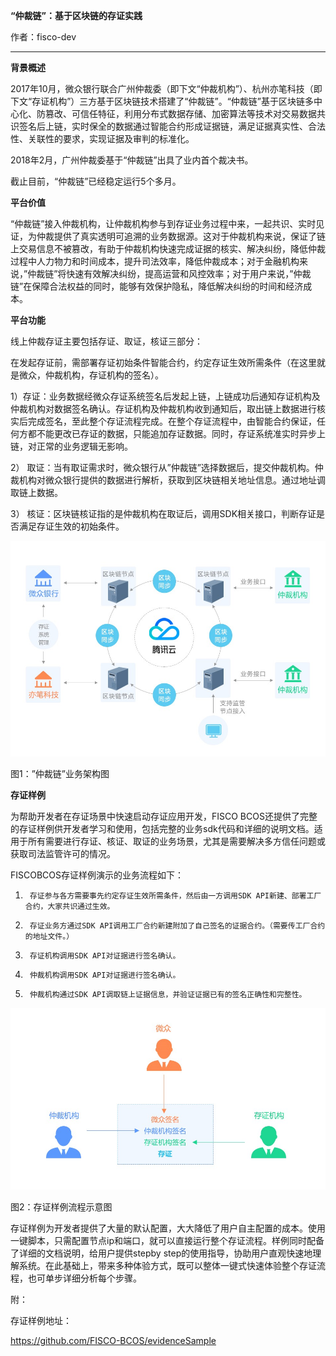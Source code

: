 **“仲裁链”：基于区块链的存证实践**

作者：fisco-dev

** **




**背景概述**

2017年10月，微众银行联合广州仲裁委（即下文“仲裁机构”）、杭州亦笔科技（即下文“存证机构”）三方基于区块链技术搭建了“仲裁链”。“仲裁链”基于区块链多中心化、防篡改、可信任特征，利用分布式数据存储、加密算法等技术对交易数据共识签名后上链，实时保全的数据通过智能合约形成证据链，满足证据真实性、合法性、关联性的要求，实现证据及审判的标准化。

2018年2月，广州仲裁委基于“仲裁链”出具了业内首个裁决书。

截止目前，“仲裁链”已经稳定运行5个多月。

 




 

**平台价值**

“仲裁链”接入仲裁机构，让仲裁机构参与到存证业务过程中来，一起共识、实时见证，为仲裁提供了真实透明可追溯的业务数据源。这对于仲裁机构来说，保证了链上交易信息不被篡改，有助于仲裁机构快速完成证据的核实、解决纠纷，降低仲裁过程中人力物力和时间成本，提升司法效率，降低仲裁成本；对于金融机构来说，”仲裁链”将快速有效解决纠纷，提高运营和风控效率；对于用户来说，”仲裁链”在保障合法权益的同时，能够有效保护隐私，降低解决纠纷的时间和经济成本。

 
 
 
 
 

**平台功能**

线上仲裁存证主要包括存证、取证，核证三部分：

在发起存证前，需部署存证初始条件智能合约，约定存证生效所需条件（在这里就是微众，仲裁机构，存证机构的签名）。

1）存证：业务数据经微众存证系统签名后发起上链，上链成功后通知存证机构及仲裁机构对数据签名确认。存证机构及仲裁机构收到通知后，取出链上数据进行核实后完成签名，至此整个存证流程完成。在整个存证流程中，由智能合约保证，任何方都不能更改已存证的数据，只能追加存证数据。同时，存证系统准实时异步上链，对正常的业务逻辑无影响。

2） 取证：当有取证需求时，微众银行从”仲裁链”选择数据后，提交仲裁机构。仲裁机构对微众银行提供的数据进行解析，获取到区块链相关地址信息。通过地址调取链上数据。

3） 核证：区块链核证指的是仲裁机构在取证后，调用SDK相关接口，判断存证是否满足存证生效的初始条件。

 

![](1.jpg)                          

图1：”仲裁链”业务架构图

 
 
 
 
 
 

**存证样例**

为帮助开发者在存证场景中快速启动存证应用开发，FISCO BCOS还提供了完整的存证样例供开发者学习和使用，包括完整的业务sdk代码和详细的说明文档。适用于所有需要进行存证、核证、取证的业务场景，尤其是需要解决多方信任问题或获取司法监管许可的情况。

 

FISCOBCOS存证样例演示的业务流程如下：

1)      存证参与各方需要事先约定存证生效所需条件，然后由一方调用SDK API新建、部署工厂合约，大家共识通过生效。

2)      存证业务方通过SDK API调用工厂合约新建附加了自己签名的证据合约。（需要传工厂合约的地址文件。）

3)      存证机构调用SDK API对证据进行签名确认。

4)      仲裁机构调用SDK API对证据进行签名确认。

5)      仲裁机构通过SDK API调取链上证据信息，并验证证据已有的签名正确性和完整性。

![](2.jpg)

图2：存证样例流程示意图

 

存证样例为开发者提供了大量的默认配置，大大降低了用户自主配置的成本。使用一键脚本，只需配置节点ip和端口，就可以直接运行整个存证流程。样例同时配备了详细的文档说明，给用户提供stepby step的使用指导，协助用户直观快速地理解系统。在此基础上，带来多种体验方式，既可以整体一键式快速体验整个存证流程，也可单步详细分析每个步骤。

 

附：

存证样例地址：

https://github.com/FISCO-BCOS/evidenceSample
